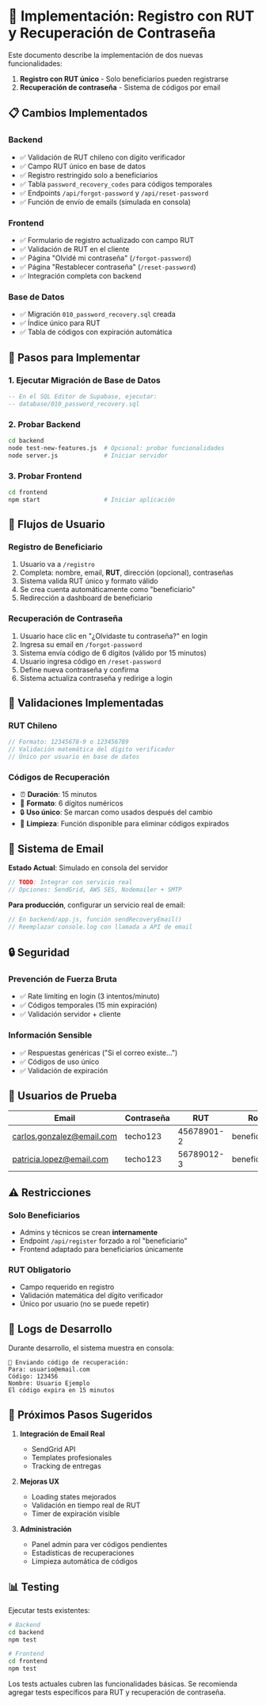 # 🔐 Implementación: Registro con RUT y Recuperación de Contraseña

Este documento describe la implementación de dos nuevas funcionalidades:

1. **Registro con RUT único** - Solo beneficiarios pueden registrarse
2. **Recuperación de contraseña** - Sistema de códigos por email

## 📋 Cambios Implementados

### Backend
- ✅ Validación de RUT chileno con dígito verificador
- ✅ Campo RUT único en base de datos
- ✅ Registro restringido solo a beneficiarios
- ✅ Tabla `password_recovery_codes` para códigos temporales
- ✅ Endpoints `/api/forgot-password` y `/api/reset-password`
- ✅ Función de envío de emails (simulada en consola)

### Frontend
- ✅ Formulario de registro actualizado con campo RUT
- ✅ Validación de RUT en el cliente
- ✅ Página "Olvidé mi contraseña" (`/forgot-password`)
- ✅ Página "Restablecer contraseña" (`/reset-password`)
- ✅ Integración completa con backend

### Base de Datos
- ✅ Migración `010_password_recovery.sql` creada
- ✅ Índice único para RUT
- ✅ Tabla de códigos con expiración automática

## 🚀 Pasos para Implementar

### 1. Ejecutar Migración de Base de Datos
```sql
-- En el SQL Editor de Supabase, ejecutar:
-- database/010_password_recovery.sql
```

### 2. Probar Backend
```bash
cd backend
node test-new-features.js  # Opcional: probar funcionalidades
node server.js             # Iniciar servidor
```

### 3. Probar Frontend
```bash
cd frontend
npm start                  # Iniciar aplicación
```

## 📱 Flujos de Usuario

### Registro de Beneficiario
1. Usuario va a `/registro`
2. Completa: nombre, email, **RUT**, dirección (opcional), contraseñas
3. Sistema valida RUT único y formato válido
4. Se crea cuenta automáticamente como "beneficiario"
5. Redirección a dashboard de beneficiario

### Recuperación de Contraseña
1. Usuario hace clic en "¿Olvidaste tu contraseña?" en login
2. Ingresa su email en `/forgot-password`
3. Sistema envía código de 6 dígitos (válido por 15 minutos)
4. Usuario ingresa código en `/reset-password`
5. Define nueva contraseña y confirma
6. Sistema actualiza contraseña y redirige a login

## 🔧 Validaciones Implementadas

### RUT Chileno
```javascript
// Formato: 12345678-9 o 123456789
// Validación matemática del dígito verificador
// Único por usuario en base de datos
```

### Códigos de Recuperación
- ⏰ **Duración**: 15 minutos
- 🔢 **Formato**: 6 dígitos numéricos
- 🔒 **Uso único**: Se marcan como usados después del cambio
- 🧹 **Limpieza**: Función disponible para eliminar códigos expirados

## 📧 Sistema de Email

**Estado Actual**: Simulado en consola del servidor
```javascript
// TODO: Integrar con servicio real
// Opciones: SendGrid, AWS SES, Nodemailer + SMTP
```

**Para producción**, configurar un servicio real de email:
```javascript
// En backend/app.js, función sendRecoveryEmail()
// Reemplazar console.log con llamada a API de email
```

## 🔒 Seguridad

### Prevención de Fuerza Bruta
- ✅ Rate limiting en login (3 intentos/minuto)
- ✅ Códigos temporales (15 min expiración)
- ✅ Validación servidor + cliente

### Información Sensible
- ✅ Respuestas genéricas ("Si el correo existe...")
- ✅ Códigos de uso único
- ✅ Validación de expiración

## 🧪 Usuarios de Prueba

| Email | Contraseña | RUT | Rol |
|-------|------------|-----|-----|
| carlos.gonzalez@email.com | techo123 | 45678901-2 | beneficiario |
| patricia.lopez@email.com | techo123 | 56789012-3 | beneficiario |

## ⚠️ Restricciones

### Solo Beneficiarios
- Admins y técnicos se crean **internamente**
- Endpoint `/api/register` forzado a rol "beneficiario"
- Frontend adaptado para beneficiarios únicamente

### RUT Obligatorio
- Campo requerido en registro
- Validación matemática del dígito verificador
- Único por usuario (no se puede repetir)

## 📝 Logs de Desarrollo

Durante desarrollo, el sistema muestra en consola:
```
📧 Enviando código de recuperación:
Para: usuario@email.com
Código: 123456
Nombre: Usuario Ejemplo
El código expira en 15 minutos
```

## 🔄 Próximos Pasos Sugeridos

1. **Integración de Email Real**
   - SendGrid API
   - Templates profesionales
   - Tracking de entregas

2. **Mejoras UX**
   - Loading states mejorados
   - Validación en tiempo real de RUT
   - Timer de expiración visible

3. **Administración**
   - Panel admin para ver códigos pendientes
   - Estadísticas de recuperaciones
   - Limpieza automática de códigos

## 📊 Testing

Ejecutar tests existentes:
```bash
# Backend
cd backend
npm test

# Frontend  
cd frontend
npm test
```

Los tests actuales cubren las funcionalidades básicas. Se recomienda agregar tests específicos para RUT y recuperación de contraseña.